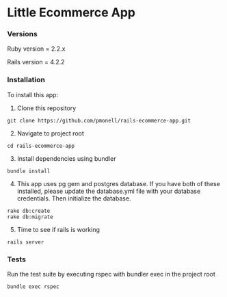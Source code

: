 # Little Ecommerce App

### Versions
Ruby version = 2.2.x

Rails version = 4.2.2

### Installation
To install this app:

1. Clone this repository
```
git clone https://github.com/pmonell/rails-ecommerce-app.git
```
2. Navigate to project root
```
cd rails-ecommerce-app
```
3. Install dependencies using bundler
```
bundle install
```
4. This app uses pg gem and postgres database. If you have both of these installed, please update the database.yml file with your database credentials. Then initialize the database.
```
rake db:create
rake db:migrate
```
5. Time to see if rails is working
```
rails server
```

### Tests
Run the test suite by executing rspec with bundler exec in the project root
```
bundle exec rspec
```
